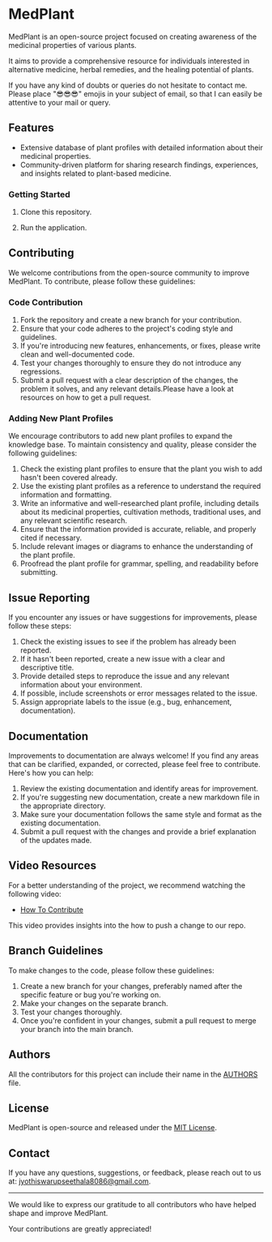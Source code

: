 # MedPlant

MedPlant is an open-source project focused on creating awareness of the medicinal properties of various plants. 

It aims to provide a comprehensive resource for individuals interested in alternative medicine, herbal remedies, and the healing potential of plants.

If you have any kind of doubts or queries do not hesitate to contact me. Please place "😎😎😎" emojis in your subject of email, so that I can easily be attentive to your mail or query.

## Features

- Extensive database of plant profiles with detailed information about their medicinal properties.
- Community-driven platform for sharing research findings, experiences, and insights related to plant-based medicine.

### Getting Started

1. Clone this repository.

2. Run the application.

## Contributing

We welcome contributions from the open-source community to improve MedPlant. To contribute, please follow these guidelines:

### Code Contribution

1. Fork the repository and create a new branch for your contribution.
2. Ensure that your code adheres to the project's coding style and guidelines.
3. If you're introducing new features, enhancements, or fixes, please write clean and well-documented code.
4. Test your changes thoroughly to ensure they do not introduce any regressions.
5. Submit a pull request with a clear description of the changes, the problem it solves, and any relevant details.Please have a look at resources on how to get a pull request.

### Adding New Plant Profiles

We encourage contributors to add new plant profiles to expand the knowledge base. To maintain consistency and quality, please consider the following guidelines:

1. Check the existing plant profiles to ensure that the plant you wish to add hasn't been covered already.
2. Use the existing plant profiles as a reference to understand the required information and formatting.
3. Write an informative and well-researched plant profile, including details about its medicinal properties, cultivation methods, traditional uses, and any relevant scientific research.
4. Ensure that the information provided is accurate, reliable, and properly cited if necessary.
5. Include relevant images or diagrams to enhance the understanding of the plant profile.
6. Proofread the plant profile for grammar, spelling, and readability before submitting.

## Issue Reporting

If you encounter any issues or have suggestions for improvements, please follow these steps:

1. Check the existing issues to see if the problem has already been reported.
2. If it hasn't been reported, create a new issue with a clear and descriptive title.
3. Provide detailed steps to reproduce the issue and any relevant information about your environment.
4. If possible, include screenshots or error messages related to the issue.
5. Assign appropriate labels to the issue (e.g., bug, enhancement, documentation).

## Documentation

Improvements to documentation are always welcome! If you find any areas that can be clarified, expanded, or corrected, please feel free to contribute. Here's how you can help:

1. Review the existing documentation and identify areas for improvement.
2. If you're suggesting new documentation, create a new markdown file in the appropriate directory.
3. Make sure your documentation follows the same style and format as the existing documentation.
4. Submit a pull request with the changes and provide a brief explanation of the updates made.

## Video Resources

For a better understanding of the project, we recommend watching the following video:

- [How To Contribute](https://youtu.be/c6b6B9oN4Vg)

This video provides insights into the how to push a change to our repo.

## Branch Guidelines

To make changes to the code, please follow these guidelines:

1. Create a new branch for your changes, preferably named after the specific feature or bug you're working on.
2. Make your changes on the separate branch.
3. Test your changes thoroughly.
4. Once you're confident in your changes, submit a pull request to merge your branch into the main branch.

## Authors

All the contributors for this project can include their name in the [AUTHORS](.github/AUTHORS.md) file.

## License

MedPlant is open-source and released under the [MIT License](LICENSE).

## Contact

If you have any questions, suggestions, or feedback, please reach out to us at: jyothiswarupseethala8086@gmail.com.

---

We would like to express our gratitude to all contributors who have helped shape and improve MedPlant. 

Your contributions are greatly appreciated!